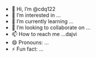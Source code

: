 - 👋 Hi, I’m @cdq122
- 👀 I’m interested in ...
- 🌱 I’m currently learning ...
- 💞️ I’m looking to collaborate on ...
- 📫 How to reach me ...dajvi
- 😄 Pronouns: ...
- ⚡ Fun fact: ...

<!---
cdq122/cdq122 is a ✨ special ✨ repository because its `README.md` (this file) appears on your GitHub profile.
You can click the Preview link to take a look at your changes.
--->
